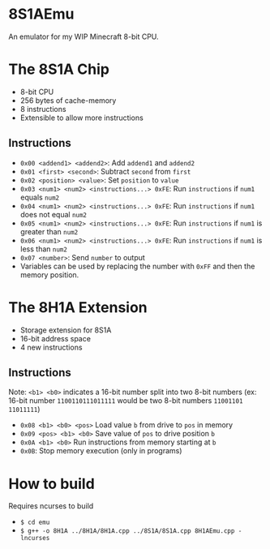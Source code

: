 # 8S1AEmu
An emulator for my WIP Minecraft 8-bit CPU.

# The 8S1A Chip
* 8-bit CPU
* 256 bytes of cache-memory
* 8 instructions
* Extensible to allow more instructions

## Instructions
* `0x00 <addend1> <addend2>`: Add `addend1` and `addend2`
* `0x01 <first> <second>`: Subtract `second` from `first`
* `0x02 <position> <value>`: Set `position` to `value`
* `0x03 <num1> <num2> <instructions...> 0xFE`:    Run `instructions` if `num1` equals `num2`
* `0x04 <num1> <num2> <instructions...> 0xFE`:    Run `instructions` if `num1` does not equal `num2`
* `0x05 <num1> <num2> <instructions...> 0xFE`:    Run `instructions` if `num1` is greater than `num2`
* `0x06 <num1> <num2> <instructions...> 0xFE`:    Run `instructions` if `num1` is less than `num2`
* `0x07 <number>`:                                Send `number` to output
* Variables can be used by replacing the number with `0xFF` and then the memory position.

# The 8H1A Extension
* Storage extension for 8S1A
* 16-bit address space
* 4 new instructions

## Instructions
Note: `<b1> <b0>` indicates a 16-bit number split into two 8-bit numbers (ex: 16-bit number `1100110111011111` would be two 8-bit numbers `11001101 11011111`)
* `0x08 <b1> <b0> <pos>`                    Load value `b` from drive to `pos` in memory
* `0x09 <pos> <b1> <b0>`                    Save value of `pos` to drive position `b`
* `0x0A <b1> <b0>`                          Run instructions from memory starting at `b`
* `0x0B`: Stop memory execution (only in programs)

# How to build
Requires ncurses to build
* `$ cd emu`
* `$ g++ -o 8H1A ../8H1A/8H1A.cpp ../8S1A/8S1A.cpp 8H1AEmu.cpp -lncurses`
